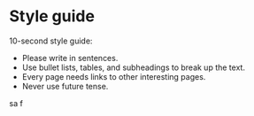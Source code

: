 # Style guide

10-second style guide:

- Please write in sentences.
- Use bullet lists, tables, and subheadings to break up the text.
- Every page needs links to other interesting pages.
- Never use future tense.

sa
f